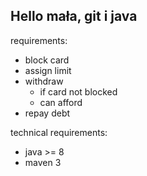 Hello mała, git i java
----------------------
requirements:
 - block card
 - assign limit
 - withdraw
   - if card not blocked
   - can afford
 - repay debt

technical requirements:
 - java >= 8
 - maven 3